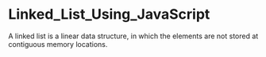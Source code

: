 # Linked_List_Using_JavaScript
A linked list is a linear data structure, in which the elements are not stored at contiguous memory locations.
